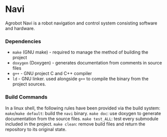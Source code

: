 # Navi
Agrobot Navi is a robot navigation and control system consisting software and hardware.

### Dependencies
- `make` (GNU make) - required to manage the method of building the project
- `doxygen` (Doxygen) - generates documentation from comments in source files
- `g++` - GNU project C and C++ compiler
- `ld` - GNU linker. used alongside `g++` to compile the binary from the project sources.

### Build Commands
In a linux shell, the following rules have been provided via the build system:
`make`/`make default`: build the `navi` binary. 
`make doc`: use doxygen to generate documentation from the source files.
`make test_ALL`: test every submodule included in the project.
`make clean`: remove build files and return the repository to its original state.
